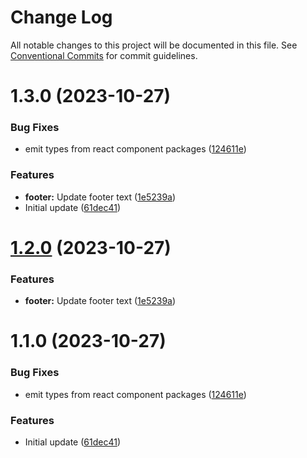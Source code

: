 # Change Log

All notable changes to this project will be documented in this file.
See [Conventional Commits](https://conventionalcommits.org) for commit guidelines.

# 1.3.0 (2023-10-27)


### Bug Fixes

* emit types from react component packages ([124611e](https://github.com/HundredBeans/getting-started-example/commit/124611e46cf4d07f337d3e9e522378a7f50116c9))


### Features

* **footer:** Update footer text ([1e5239a](https://github.com/HundredBeans/getting-started-example/commit/1e5239a00826d4c6c124b606f3cf666715abdba4))
* Initial update ([61dec41](https://github.com/HundredBeans/getting-started-example/commit/61dec4179a6e6eba78d237194b171b559c8b78cd))





# [1.2.0](https://github.com/HundredBeans/getting-started-example/compare/footer@1.1.0...footer@1.2.0) (2023-10-27)


### Features

* **footer:** Update footer text ([1e5239a](https://github.com/HundredBeans/getting-started-example/commit/1e5239a00826d4c6c124b606f3cf666715abdba4))





# 1.1.0 (2023-10-27)


### Bug Fixes

* emit types from react component packages ([124611e](https://github.com/HundredBeans/getting-started-example/commit/124611e46cf4d07f337d3e9e522378a7f50116c9))


### Features

* Initial update ([61dec41](https://github.com/HundredBeans/getting-started-example/commit/61dec4179a6e6eba78d237194b171b559c8b78cd))
